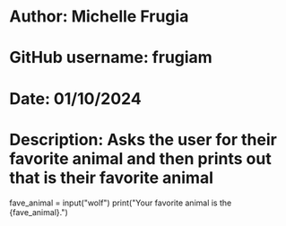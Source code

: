 # Author: Michelle Frugia
# GitHub username: frugiam
# Date: 01/10/2024
# Description: Asks the user for their favorite animal and then prints out that is their favorite animal
fave_animal = input("wolf")
print("Your favorite animal is the {fave_animal}.")
